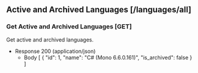 ## Active and Archived Languages [/languages/all]
### Get Active and Archived Languages [GET]
Get active and archived languages.

+ Response 200 (application/json)
    + Body
        [
            {
                "id": 1,
                "name": "C# (Mono 6.6.0.161)",
                "is_archived": false
            }
        ]